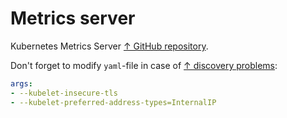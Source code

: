 # Metrics server

Kubernetes Metrics Server [↑ GitHub repository](https://github.com/kubernetes-sigs/metrics-server).

Don't forget to modify `yaml`-file in case of [↑ discovery problems](https://github.com/kubernetes-sigs/metrics-server/issues/131):

```yaml
args:
- --kubelet-insecure-tls
- --kubelet-preferred-address-types=InternalIP
```
